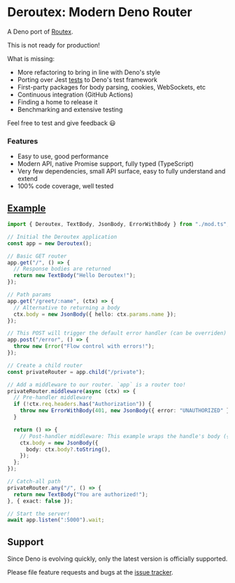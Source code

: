 # Deroutex: Modern Deno Router

A Deno port of [Routex](https://routex.js.org).

This is not ready for production!

What is missing:

- More refactoring to bring in line with Deno's style
- Porting over Jest [tests](./test) to Deno's test framework
- First-party packages for body parsing, cookies, WebSockets, etc
- Continuous integration (GitHub Actions)
- Finding a home to release it
- Benchmarking and extensive testing

Feel free to test and give feedback 😃

### Features

- Easy to use, good performance
- Modern API, native Promise support, fully typed (TypeScript)
- Very few dependencies, small API surface, easy to fully understand and extend
- 100% code coverage, well tested

## [Example](./example.ts)

```ts
import { Deroutex, TextBody, JsonBody, ErrorWithBody } from "./mod.ts";

// Initial the Deroutex application
const app = new Deroutex();

// Basic GET router
app.get("/", () => {
  // Response bodies are returned
  return new TextBody("Hello Deroutex!");
});

// Path params
app.get("/greet/:name", (ctx) => {
  // Alternative to returning a body
  ctx.body = new JsonBody({ hello: ctx.params.name });
});

// This POST will trigger the default error handler (can be overriden)
app.post("/error", () => {
  throw new Error("Flow control with errors!");
});

// Create a child router
const privateRouter = app.child("/private");

// Add a middleware to our router. `app` is a router too!
privateRouter.middleware(async (ctx) => {
  // Pre-handler middleware
  if (!ctx.req.headers.has("Authorization")) {
    throw new ErrorWithBody(401, new JsonBody({ error: "UNAUTHORIZED" }));
  }

  return () => {
    // Post-handler middleware: This example wraps the handle's body ({"body": "You are authorized!"})
    ctx.body = new JsonBody({
      body: ctx.body?.toString(),
    });
  };
});

// Catch-all path
privateRouter.any("/", () => {
  return new TextBody("You are authorized!");
}, { exact: false });

// Start the server!
await app.listen(":5000").wait;
```

## Support

Since Deno is evolving quickly, only the latest version is officially supported.

Please file feature requests and bugs at the [issue tracker](https://github.com/routexjs/deroutex/issues).
